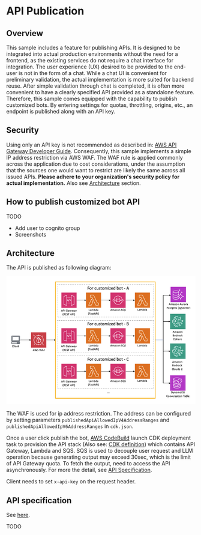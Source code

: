 # API Publication

## Overview

This sample includes a feature for publishing APIs. It is designed to be integrated into actual production environments without the need for a frontend, as the existing services do not require a chat interface for integration. The user experience (UX) desired to be provided to the end-user is not in the form of a chat. While a chat UI is convenient for preliminary validation, the actual implementation is more suited for backend reuse. After simple validation through chat is completed, it is often more convenient to have a clearly specified API provided as a standalone feature. Therefore, this sample comes equipped with the capability to publish customized bots. By entering settings for quotas, throttling, origins, etc., an endpoint is published along with an API key.

## Security

Using only an API key is not recommended as described in: [AWS API Gateway Developer Guide](https://docs.aws.amazon.com/apigateway/latest/developerguide/api-gateway-api-usage-plans.html). Consequently, this sample implements a simple IP address restriction via AWS WAF. The WAF rule is applied commonly across the application due to cost considerations, under the assumption that the sources one would want to restrict are likely the same across all issued APIs. **Please adhere to your organization's security policy for actual implementation.** Also see [Architecture](#architecture) section.

## How to publish customized bot API

TODO

- Add user to cognito group
- Screenshots

## Architecture

The API is published as following diagram:

![](./imgs/published_arch.png)

The WAF is used for ip address restriction. The address can be configured by setting parameters `publishedApiAllowedIpV4AddressRanges` and `publishedApiAllowedIpV6AddressRanges` in `cdk.json`.

Once a user click publish the bot, [AWS CodeBuild](https://aws.amazon.com/codebuild/) launch CDK deployment task to provision the API stack (Also see: [CDK definition](../cdk/lib/api-publishment-stack.ts)) which contains API Gateway, Lambda and SQS. SQS is used to decouple user request and LLM operation because generating output may exceed 30sec, which is the limit of API Gateway quota. To fetch the output, need to access the API asynchronously. For more the detail, see [API Specification](#api-specification).

Client needs to set `x-api-key` on the request header.

## API specification

See [here](https://aws-samples.github.io/bedrock-claude-chat).

TODO
